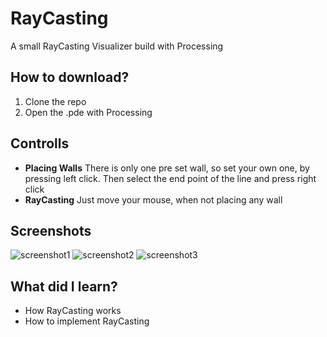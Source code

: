 # RayCasting
 A small RayCasting Visualizer build with Processing

## How to download?
1. Clone the repo
2. Open the .pde with Processing

## Controlls
* **Placing Walls**
    There is only one pre set wall, so set your own one, by pressing left click. Then select the end point of the line and press right click
* **RayCasting**
    Just move your mouse, when not placing any wall

## Screenshots
![screenshot1](https://i.imgur.com/X8sWTED.png)
![screenshot2](https://i.imgur.com/Wl2Pq9W.png)
![screenshot3](https://i.imgur.com/pmcBsqr.png)

## What did I learn?
* How RayCasting works
* How to implement RayCasting
